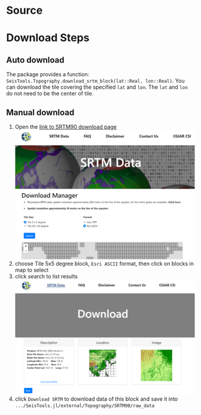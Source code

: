 # Source



# Download Steps

## Auto download

The package provides a function: `SeisTools.Topography.download_srtm_block(lat::Real, lon::Real)`. You can download the tile covering the specified `lat` and `lon`. The `lat` and `lon` do not need to be the center of tile.

## Manual download

1. Open the [link to SRTM90 download page](https://srtm.csi.cgiar.org/srtmdata/)
   ![homepage of SRTM90](figs/page1.png)
2. choose Tile 5x5 degree block, `Esri ASCII` format, then click on blocks in map to select
3. click search to list results
   ![search result](figs/page2.png)
4. click `Download SRTM` to download data of this block and save it into `.../SeisTools.jl/external/Topography/SRTM90/raw_data`
